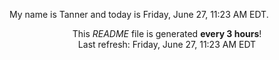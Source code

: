 My name is Tanner and today is Friday, June 27, 11:23 AM EDT.

<p align="center">This <i>README</i> file is generated <b>every 3 hours</b>!</br>Last refresh: Friday, June 27, 11:23 AM EDT<br /></p>
